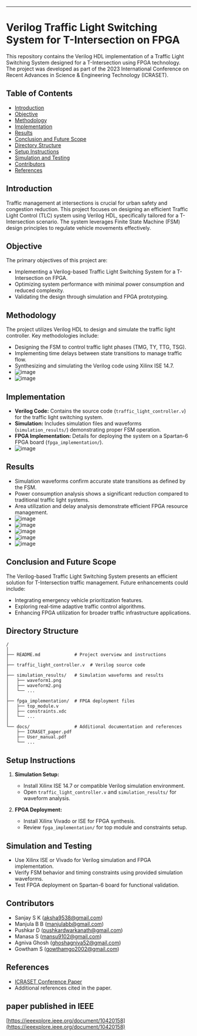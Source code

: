 ----------------------------------------------------------------------------------------------------------------------------------------------------------------------------
# Verilog Traffic Light Switching System for T-Intersection on FPGA

This repository contains the Verilog HDL implementation of a Traffic Light Switching System designed for a T-Intersection using FPGA technology. The project was developed as part of the 2023 International Conference on Recent Advances in Science & Engineering Technology (ICRASET).

## Table of Contents

- [Introduction](#introduction)
- [Objective](#objective)
- [Methodology](#methodology)
- [Implementation](#implementation)
- [Results](#results)
- [Conclusion and Future Scope](#conclusion-and-future-scope)
- [Directory Structure](#directory-structure)
- [Setup Instructions](#setup-instructions)
- [Simulation and Testing](#simulation-and-testing)
- [Contributors](#contributors)
- [References](#references)

## Introduction

Traffic management at intersections is crucial for urban safety and congestion reduction. This project focuses on designing an efficient Traffic Light Control (TLC) system using Verilog HDL, specifically tailored for a T-Intersection scenario. The system leverages Finite State Machine (FSM) design principles to regulate vehicle movements effectively.

## Objective

The primary objectives of this project are:
- Implementing a Verilog-based Traffic Light Switching System for a T-Intersection on FPGA.
- Optimizing system performance with minimal power consumption and reduced complexity.
- Validating the design through simulation and FPGA prototyping.

## Methodology

The project utilizes Verilog HDL to design and simulate the traffic light controller. Key methodologies include:
- Designing the FSM to control traffic light phases (TMG, TY, TTG, TSG).
- Implementing time delays between state transitions to manage traffic flow.
- Synthesizing and simulating the Verilog code using Xilinx ISE 14.7.
- ![image](https://github.com/Sanjaysksanju/Design-and-Implementation-of-Verilog-Traffic-Light-Switching-System-for-T-Intersection-on-FPGA-/assets/133668271/b69e48b2-c5d4-4596-9e00-baa36136411d)
- ![image](https://github.com/Sanjaysksanju/Design-and-Implementation-of-Verilog-Traffic-Light-Switching-System-for-T-Intersection-on-FPGA-/assets/133668271/ef7152a1-ec7e-41a6-b16c-1c9814955ac4)



## Implementation

- **Verilog Code:** Contains the source code (`traffic_light_controller.v`) for the traffic light switching system.
- **Simulation:** Includes simulation files and waveforms (`simulation_results/`) demonstrating proper FSM operation.
- **FPGA Implementation:** Details for deploying the system on a Spartan-6 FPGA board (`fpga_implementation/`).
- ![image](https://github.com/Sanjaysksanju/Design-and-Implementation-of-Verilog-Traffic-Light-Switching-System-for-T-Intersection-on-FPGA-/assets/133668271/32cb003b-9317-48d5-9a70-a77f261a7e4f)


## Results

- Simulation waveforms confirm accurate state transitions as defined by the FSM.
- Power consumption analysis shows a significant reduction compared to traditional traffic light systems.
- Area utilization and delay analysis demonstrate efficient FPGA resource management.
- ![image](https://github.com/Sanjaysksanju/Design-and-Implementation-of-Verilog-Traffic-Light-Switching-System-for-T-Intersection-on-FPGA-/assets/133668271/fc1aedc8-5cd9-4eb6-896e-e5dc8d5954cd)
- ![image](https://github.com/Sanjaysksanju/Design-and-Implementation-of-Verilog-Traffic-Light-Switching-System-for-T-Intersection-on-FPGA-/assets/133668271/df171abd-6314-4b93-bb70-1de6f26ec2f9)
- ![image](https://github.com/Sanjaysksanju/Design-and-Implementation-of-Verilog-Traffic-Light-Switching-System-for-T-Intersection-on-FPGA-/assets/133668271/e8482413-dfa5-4145-aec8-de7b500c9a74)
- ![image](https://github.com/Sanjaysksanju/Design-and-Implementation-of-Verilog-Traffic-Light-Switching-System-for-T-Intersection-on-FPGA-/assets/133668271/b162650e-0fe8-485a-b58b-4448179c9f10)
- ![image](https://github.com/Sanjaysksanju/Design-and-Implementation-of-Verilog-Traffic-Light-Switching-System-for-T-Intersection-on-FPGA-/assets/133668271/b914c193-e036-4804-8d86-c95da2d61492)
## Conclusion and Future Scope

The Verilog-based Traffic Light Switching System presents an efficient solution for T-Intersection traffic management. Future enhancements could include:
- Integrating emergency vehicle prioritization features.
- Exploring real-time adaptive traffic control algorithms.
- Enhancing FPGA utilization for broader traffic infrastructure applications.

## Directory Structure

```
/
│
├── README.md             # Project overview and instructions
│
├── traffic_light_controller.v  # Verilog source code
│
├── simulation_results/   # Simulation waveforms and results
│   ├── waveform1.png
│   ├── waveform2.png
│   └── ...
│
├── fpga_implementation/  # FPGA deployment files
│   ├── top_module.v
│   ├── constraints.xdc
│   └── ...
│
└── docs/                 # Additional documentation and references
    ├── ICRASET_paper.pdf
    ├── User_manual.pdf
    └── ...
```

## Setup Instructions

1. **Simulation Setup:**
   - Install Xilinx ISE 14.7 or compatible Verilog simulation environment.
   - Open `traffic_light_controller.v` and `simulation_results/` for waveform analysis.

2. **FPGA Deployment:**
   - Install Xilinx Vivado or ISE for FPGA synthesis.
   - Review `fpga_implementation/` for top module and constraints setup.

## Simulation and Testing

- Use Xilinx ISE or Vivado for Verilog simulation and FPGA implementation.
- Verify FSM behavior and timing constraints using provided simulation waveforms.
- Test FPGA deployment on Spartan-6 board for functional validation.

## Contributors
- Sanjay S K (aksha9538@gmail.com)
- Manjula B B (manjulabb@gmail.com)
- Pushkar D (pushkardwarkanath@gmail.com)
- Manasa S (mansu9102@gmail.com)
- Agniva Ghosh (ghoshagniva52@gmail.com)
- Gowtham S (gowthamgo2002@gmail.com)
## References

- [ICRASET Conference Paper](docs/ICRASET_paper.pdf)
- Additional references cited in the paper.
## paper published in IEEE 
[https://ieeexplore.ieee.org/document/10420158](https://ieeexplore.ieee.org/document/10420158)

